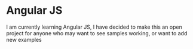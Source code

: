 Angular JS
===

I am currently learning Angular JS, I have decided to make this an open project for anyone who may want to see samples working, or want to add new examples
